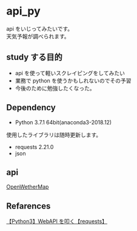# api_py

api をいじってみたいです。  
天気予報が調べられます。

## study する目的

- api を使って軽いスクレイピングをしてみたい
- 業務で python を使うかもしれないのでその予習
- 今後のために勉強したくなった。

## Dependency

- Python 3.7.1 64bit(anaconda3-2018.12)

使用したライブラリは随時更新します。

- requests 2.21.0
- json

## api

[OpenWetherMap](https://openweathermap.org/)

## Refarences

[【Python3】WebAPI を叩く【requests】](https://qiita.com/shunyooo/items/b408b8d61f9f73b21da7)

